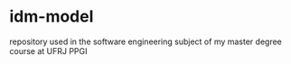 idm-model
=========

repository used in the software engineering subject of my master degree course at UFRJ PPGI
